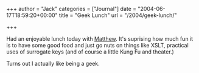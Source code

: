 +++
author = "Jack"
categories = ["Journal"]
date = "2004-06-17T18:59:20+00:00"
title = "Geek Lunch"
url = "/2004/geek-lunch/"

+++

Had an enjoyable lunch today with [Matthew][1]. It's suprising how much fun it is to have some good food and just go nuts on things like XSLT, practical uses of surrogate keys (and of course a little Kung Fu and theater.)

Turns out I actually like being a geek.

 [1]: http://www.matthewflickinger.com/blog/